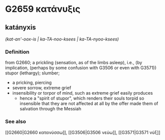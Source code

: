 # G2659 κατάνυξις

## katányxis

_(kat-an'-oox-is | ka-TA-noo-ksees | ka-TA-nyoo-ksees)_

### Definition

from G2660; a prickling (sensation, as of the limbs asleep), i.e., (by implication, (perhaps by some confusion with G3506 or even with G3571)) stupor (lethargy); slumber; 

- a pricking, piercing
- severe sorrow, extreme grief
- insensibility or torpor of mind, such as extreme grief easily produces
  - hence a &quot;spirit of stupor&quot;, which renders their souls torpid so insensible that they are not affected at all by the offer made them of salvation through the Messiah

### See also

[[G2660|G2660 κατανύσσω]], [[G3506|G3506 νεύω]], [[G3571|G3571 νύξ]]
